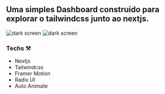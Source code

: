 ## Uma simples Dashboard construído para explorar o tailwindcss junto ao nextjs.

<img src="https://github.com/MarcosRene/tailwindcss-next/assets/42222582/b33ebfa1-bf47-468f-be6a-bd5bbfcb10cc" alt="dark screen" />
<img src="https://github.com/MarcosRene/tailwindcss-next/assets/42222582/49d54b63-0c27-4b7c-b6b3-6207c1fd90a1" alt="dark screen" />

### Techs ⚒️

- Nextjs
- Tailwindcss
- Framer Motion
- Radix UI
- Auto Animate
